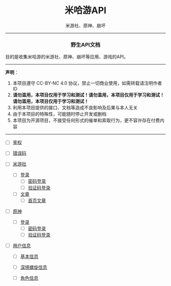 
<h1 align="center">米哈游API</h1>
<p align="center">米游社、原神、崩坏</p>

---
  
<h3 align="center">野生API文档</h3>

目的是收集米哈游的米游社、原神、崩坏等应用、游戏的API。

---

**声明**：

1. 本项目遵守 CC-BY-NC 4.0 协议，禁止一切商业使用，如需转载请注明作者 ID
2. **请勿滥用，本项目仅用于学习和测试！请勿滥用，本项目仅用于学习和测试！请勿滥用，本项目仅用于学习和测试！**
3. 利用本项目提供的接口、文档等造成不良影响及后果与本人无关
4. 由于本项目的特殊性，可能随时停止开发或删档
5. 本项目为开源项目，不接受任何形式的催单和索取行为，更不容许存在付费内容

---

- [ ] [鉴权](other/authentication.md)
- [ ] [错误码](other/error_code.md)

- [ ] [米游社](mihoyobbs)
  - [ ] [登录](mihoyobbs/login)
    - [ ] [密码登录](mihoyobbs/login/password.md)
    - [ ] [验证码登录](mihoyobbs/login/sms.md)
  - [ ] [文章](mihoyobbs/article)
    - [ ] [首页文章](mihoyobbs/article/home.md)

- [ ] [原神](yuanshen)
  - [ ] [登录](yuanshen/login)
    - [ ] [密码登录](yuanshen/login/password.md)
    - [ ] [验证码登录](yuanshen/login/sms.md)
<!--   - [ ] [](yuanshen/)
    - [ ] [公告](yuanshen/notice.md) -->
  - [ ] [用户信息](yuanshen/user)
    - [ ] [基本信息](yuanshen/user/info.md)
    - [ ] [深境螺旋信息](yuanshen/user/deep_spiral.md)
    - [ ] [角色信息](yuanshen/user/characters.md)


